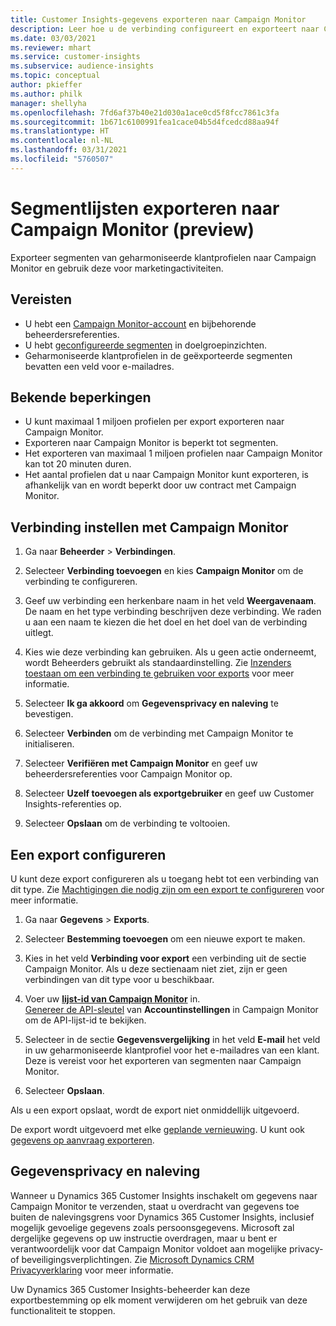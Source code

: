 ```yaml
---
title: Customer Insights-gegevens exporteren naar Campaign Monitor
description: Leer hoe u de verbinding configureert en exporteert naar Campaign Monitor.
ms.date: 03/03/2021
ms.reviewer: mhart
ms.service: customer-insights
ms.subservice: audience-insights
ms.topic: conceptual
author: pkieffer
ms.author: philk
manager: shellyha
ms.openlocfilehash: 7fd6af37b40e21d030a1ace0cd5f8fcc7861c3fa
ms.sourcegitcommit: 1b671c6100991fea1cace04b5d4fcedcd88aa94f
ms.translationtype: HT
ms.contentlocale: nl-NL
ms.lasthandoff: 03/31/2021
ms.locfileid: "5760507"
---
```

# <a name="export-segment-lists-to-campaign-monitor-preview"></a>Segmentlijsten exporteren naar Campaign Monitor (preview)

Exporteer segmenten van geharmoniseerde klantprofielen naar Campaign Monitor en gebruik deze voor marketingactiviteiten.

## <a name="prerequisites"></a>Vereisten

-   U hebt een [Campaign Monitor-account](https://www.campaignmonitor.com/) en bijbehorende beheerdersreferenties.
-   U hebt [geconfigureerde segmenten](segments.md) in doelgroepinzichten.
-   Geharmoniseerde klantprofielen in de geëxporteerde segmenten bevatten een veld voor e-mailadres.

## <a name="known-limitations"></a>Bekende beperkingen

- U kunt maximaal 1 miljoen profielen per export exporteren naar Campaign Monitor.
- Exporteren naar Campaign Monitor is beperkt tot segmenten.
- Het exporteren van maximaal 1 miljoen profielen naar Campaign Monitor kan tot 20 minuten duren. 
- Het aantal profielen dat u naar Campaign Monitor kunt exporteren, is afhankelijk van en wordt beperkt door uw contract met Campaign Monitor.

## <a name="set-up-connection-to-campaign-monitor"></a>Verbinding instellen met Campaign Monitor

1. Ga naar **Beheerder** > **Verbindingen**.

1. Selecteer **Verbinding toevoegen** en kies **Campaign Monitor** om de verbinding te configureren.

1. Geef uw verbinding een herkenbare naam in het veld **Weergavenaam**. De naam en het type verbinding beschrijven deze verbinding. We raden u aan een naam te kiezen die het doel en het doel van de verbinding uitlegt.

1. Kies wie deze verbinding kan gebruiken. Als u geen actie onderneemt, wordt Beheerders gebruikt als standaardinstelling. Zie [Inzenders toestaan om een verbinding te gebruiken voor exports](connections.md#allow-contributors-to-use-a-connection-for-exports) voor meer informatie.

1. Selecteer **Ik ga akkoord** om **Gegevensprivacy en naleving** te bevestigen.

1. Selecteer **Verbinden** om de verbinding met Campaign Monitor te initialiseren.

1. Selecteer **Verifiëren met Campaign Monitor** en geef uw beheerdersreferenties voor Campaign Monitor op.

1. Selecteer **Uzelf toevoegen als exportgebruiker** en geef uw Customer Insights-referenties op.

1. Selecteer **Opslaan** om de verbinding te voltooien.

## <a name="configure-an-export"></a>Een export configureren

U kunt deze export configureren als u toegang hebt tot een verbinding van dit type. Zie [Machtigingen die nodig zijn om een export te configureren](export-destinations.md#set-up-a-new-export) voor meer informatie.

1. Ga naar **Gegevens** > **Exports**.

1. Selecteer **Bestemming toevoegen** om een nieuwe export te maken.

1. Kies in het veld **Verbinding voor export** een verbinding uit de sectie Campaign Monitor. Als u deze sectienaam niet ziet, zijn er geen verbindingen van dit type voor u beschikbaar.

1. Voer uw [**lijst-id van Campaign Monitor**](https://www.campaignmonitor.com/api/getting-started/#your-list-id) in.    
   [Genereer de API-sleutel](https://www.campaignmonitor.com/api/getting-started/) van **Accountinstellingen** in Campaign Monitor om de API-lijst-id te bekijken.  

3. Selecteer in de sectie **Gegevensvergelijking** in het veld **E-mail** het veld in uw geharmoniseerde klantprofiel voor het e-mailadres van een klant. Deze is vereist voor het exporteren van segmenten naar Campaign Monitor.

1. Selecteer **Opslaan**.

Als u een export opslaat, wordt de export niet onmiddellijk uitgevoerd.

De export wordt uitgevoerd met elke [geplande vernieuwing](system.md#schedule-tab). U kunt ook [gegevens op aanvraag exporteren](export-destinations.md#run-exports-on-demand). 


## <a name="data-privacy-and-compliance"></a>Gegevensprivacy en naleving

Wanneer u Dynamics 365 Customer Insights inschakelt om gegevens naar Campaign Monitor te verzenden, staat u overdracht van gegevens toe buiten de nalevingsgrens voor Dynamics 365 Customer Insights, inclusief mogelijk gevoelige gegevens zoals persoonsgegevens. Microsoft zal dergelijke gegevens op uw instructie overdragen, maar u bent er verantwoordelijk voor dat Campaign Monitor voldoet aan mogelijke privacy- of beveiligingsverplichtingen. Zie [Microsoft Dynamics CRM Privacyverklaring](https://go.microsoft.com/fwlink/?linkid=396732) voor meer informatie.

Uw Dynamics 365 Customer Insights-beheerder kan deze exportbestemming op elk moment verwijderen om het gebruik van deze functionaliteit te stoppen.
